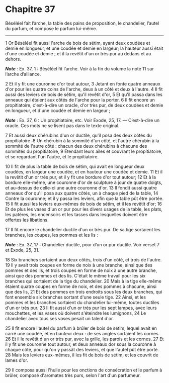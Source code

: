 # Chapitre 37

Béséléel fait l’arche, la table des pains de proposition, le chandelier, l’autel du parfum, et compose le parfum lui-même.

***

1 Or Béséléel fit aussi l'arche de bois de sétim, ayant deux coudées et demie en longueur, et une coudée et demie en largeur; la hauteur aussi était d'une coudée et demie ; et il la revêtit d'un or très pur au dedans et au dehors.

***Note*** :  Ex. 37, 1 : Béséléel fit l’arche. Voir à la fin du volume la note 11 sur l’arche d’alliance.

2 Et il y fit une couronne d'or tout autour, 3 Jetant en fonte quatre anneaux d'or pour les quatre coins de l'arche, deux à un côté et deux à l'autre. 4 Il fit aussi des leviers de bois de sétim, qu'il revêtit d'or, 5 Et qu'il passa dans les anneaux qui étaient aux côtés de l'arche pour la porter. 6 Il fit encore un propitiatoire, c'est-à-dire un oracle, d'or très pur, de deux coudées et demie en longueur, et d'une coudée et demie en largeur ;

***Note*** :  Ex. 37, 6 : Un propitiatoire, etc. Voir Exode, 25, 17. ― C’est-à-dire un oracle. Ces mots ne se lisent pas dans le texte original.

7 Et aussi deux chérubins d'un or ductile, qu'il posa des deux côtés du propitiatoire :8 Un chérubin à la sommité d'un côté, et l'autre chérubin à la sommité de l'autre côté : chacun des deux chérubins à chacune des sommités du propitiatoire, 9 Etendant leurs ailes et couvrant le propitiatoire, et se regardant l'un l'autre, et le propitiatoire.


10 Il fit de plus la table de bois de sétim, qui avait en longueur deux coudées, en largeur une coudée, et en hauteur une coudée et demie. 11 Et il la revêtit d'un or très pur, et il y fit une bordure d'or tout autour; 12 Et à la bordure elle-même, une couronne d'or de sculpture à jour de quatre doigts, et au-dessus de celle-ci une autre couronne d'or. 13 Il fondit aussi quatre anneaux d'or qu'il posa aux quatre côtés, un à chaque pied de la table, 14 Contre la couronne; et il y passa les leviers, afin que la table pût être portée. 15 Il fit aussi les leviers eux-mêmes de bois de sétim, et il les revêtit d'or; 16 Et de plus les vases d'un or pur pour les divers usages de la table, les plats, les patères, les encensoirs et les tasses dans lesquelles doivent être offertes les libations.


17 Il fit encore le chandelier ductile d'un or très pur. De sa tige sortaient les branches, les coupes, les pommes et les lis :

***Note*** :  Ex. 37, 17 : Chandelier ductile, pour d’un or pur ductile. Voir verset 7 et Exode, 25, 31.

18 Six branches sortaient aux deux côtés, trois d'un côté, et trois de l'autre. 19 Il y avait trois coupes en forme de noix à une branche, ainsi que des pommes et des lis, et trois coupes en forme de noix à une autre branche, ainsi que des pommes et des lis. C'était le même travail pour les six branches qui sortaient de la tige du chandelier. 20 Mais à la tige elle-même étaient quatre coupes en forme de noix, et des pommes à chacune, ainsi que des lis, 21 Et des pommes en trois endroits sous les deux branches, qui font ensemble six branches sortant d'une seule tige. 22 Ainsi, et les pommes et les branches sortaient du chandelier lui-même, toutes ductiles d'un or très pur. 23 Il fit aussi d'un or très pur les sept lampes, avec leurs mouchettes, et les vases où doivent s'éteindre les lumignons, 24 Le chandelier avec tous ses vases pesait un talent d'or.


25 Il fit encore l'autel du parfum à brûler de bois de sétim, lequel avait en carré une coudée, et en hauteur deux : de ses angles sortaient les cornes. 26 Et il le revêtit d'un or très pur, avec la grille, les parois et les cornes. 27 Et il y fit une couronne tout autour, et deux anneaux dor sous la couronne à chaque côté, pour qu'on y passât des leviers, et que l'autel pût être porté. 28 Mais les leviers eux-mêmes, il les fit de bois de sétim, et les couvrit de lames d'or.


29 Il composa aussi l'huile pour les onctions de consécration et le parfum à brûler, composé d'aromates très purs, selon l'art d'un parfumeur.

